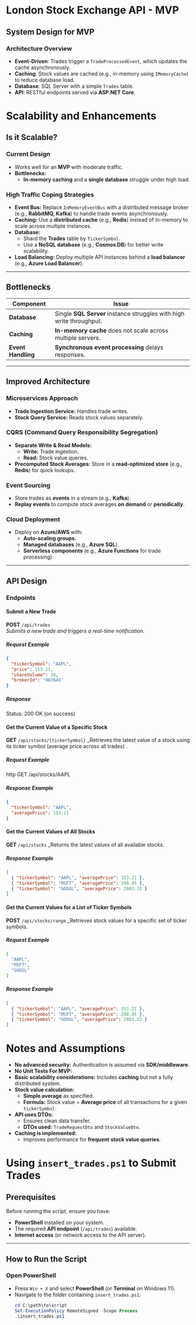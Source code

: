
# London Stock Exchange API - MVP

## System Design for MVP

### Architecture Overview
- **Event-Driven**: Trades trigger a `TradeProcessedEvent`, which updates the cache asynchronously.
- **Caching**: Stock values are cached (e.g., in-memory using `IMemoryCache`) to reduce database load.
- **Database**: SQL Server with a simple `Trades` table.
- **API**: RESTful endpoints served via **ASP.NET Core**.

# Scalability and Enhancements

## **Is it Scalable?**
### **Current Design**
- Works well for an **MVP** with moderate traffic.
- **Bottlenecks:**  
  - **In-memory caching** and a **single database** struggle under high load.

### **High Traffic Coping Strategies**
- **Event Bus:** Replace `InMemoryEventBus` with a distributed message broker (e.g., **RabbitMQ, Kafka**) to handle trade events asynchronously.
- **Caching:** Use a **distributed cache** (e.g., **Redis**) instead of in-memory to scale across multiple instances.
- **Database:**  
  - Shard the **Trades** table by `TickerSymbol`.  
  - Use a **NoSQL database** (e.g., **Cosmos DB**) for better write scalability.
- **Load Balancing:** Deploy multiple API instances behind a **load balancer** (e.g., **Azure Load Balancer**).

---

## **Bottlenecks**
| Component  | Issue |
|------------|------------------------------------------------|
| **Database**  | Single **SQL Server** instance struggles with high write throughput. |
| **Caching**   | **In-memory cache** does not scale across multiple servers. |
| **Event Handling** | **Synchronous event processing** delays responses. |

---

## **Improved Architecture**
### **Microservices Approach**
- **Trade Ingestion Service:** Handles trade writes.  
- **Stock Query Service:** Reads stock values separately.  

### **CQRS (Command Query Responsibility Segregation)**
- **Separate Write & Read Models:**  
  - **Write:** Trade ingestion.  
  - **Read:** Stock value queries.
- **Precomputed Stock Averages:** Store in a **read-optimized store** (e.g., **Redis**) for quick lookups.

### **Event Sourcing**
- Store trades as **events** in a stream (e.g., **Kafka**).
- **Replay events** to compute stock averages **on demand** or **periodically**.

### **Cloud Deployment**
- Deploy on **Azure/AWS** with:  
  - **Auto-scaling groups.**  
  - **Managed databases** (e.g., **Azure SQL**).  
  - **Serverless components** (e.g., **Azure Functions** for trade processing).

---


## API Design

### Endpoints

#### Submit a New Trade
**POST** `/api/trades`  
_Submits a new trade and triggers a real-time notification._

##### Request Example
```json
{
  "tickerSymbol": "AAPL",
  "price": 153.21,
  "shareVolume": 20,
  "brokerId": "987645"
}
```
##### Response
Status: 200 OK (on success)

#### Get the Current Value of a Specific Stock
**GET** `/api/stocks/{tickerSymbol}`
_Retrieves the latest value of a stock using its ticker symbol (average price across all trades)
.
##### Request Example
http
GET /api/stocks/AAPL

##### Response Example
```json
{
  "tickerSymbol": "AAPL",
  "averagePrice": 153.21
}
```

#### Get the Current Values of All Stocks
**GET** `/api/stocks`
_Returns the latest values of all available stocks.

##### Response Example
```json
[
  { "tickerSymbol": "AAPL", "averagePrice": 153.21 },
  { "tickerSymbol": "MSFT", "averagePrice": 298.45 },
  { "tickerSymbol": "GOOGL", "averagePrice": 2803.32 }
]
```

#### Get the Current Values for a List of Ticker Symbols
**POST** `/api/stocks/range`
_Retrieves stock values for a specific set of ticker symbols.
##### Request Example
```json
[
  "AAPL",
  "MSFT",
  "GOOGL"
]
```


##### Response Example

```json
[
  { "tickerSymbol": "AAPL", "averagePrice": 153.21 },
  { "tickerSymbol": "MSFT", "averagePrice": 298.45 },
  { "tickerSymbol": "GOOGL", "averagePrice": 2803.32 }
]
```


# Notes and Assumptions

- **No advanced security:** Authentication is assumed via **SDK/middleware**.
- **No Unit Tests For MVP:**  
- **Basic scalability considerations:** Includes **caching** but not a fully distributed system.  
- **Stock value calculation:**  
  - **Simple average** as specified.  
  - **Formula:** Stock value = **Average price** of all transactions for a given `tickerSymbol`.  
- **API uses DTOs:**  
  - Ensures clean data transfer.  
  - **DTOs used:** `TradeRequestDto` and `StockValueDto`.  
- **Caching is implemented:**  
  - Improves performance for **frequent stock value queries**.  




# Using `insert_trades.ps1` to Submit Trades  

## **Prerequisites**  
Before running the script, ensure you have:  
- **PowerShell** installed on your system.  
- The required **API endpoint** (`/api/trades`) available.  
- **Internet access** (or network access to the API server).  

---

## **How to Run the Script**  

### **Open PowerShell**  
- Press `Win + X` and select **PowerShell** (or **Terminal** on Windows 11).  
- Navigate to the folder containing `insert_trades.ps1`:  
  ```powershell
  cd C:\path\to\script
  Set-ExecutionPolicy RemoteSigned -Scope Process
  .\insert_trades.ps1
  ```
